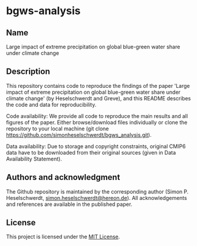 # bgws-analysis

## Name
Large impact of extreme precipitation on global blue-green water share under climate change

## Description
This repository contains code to reproduce the findings of the paper 'Large impact of extreme precipitation on global blue-green water share under climate change' (by Heselschwerdt and Greve), and this README describes the code and data for reproducibility.

Code availability: We provide all code to reproduce the main results and all figures of the paper. Either browse/download files individually or clone the repository to your local machine (git clone https://github.com/simonheselschwerdt/bgws_analysis.git). 

Data availability: Due to storage and copyright constraints, original CMIP6 data have to be downloaded from their original sources (given in Data Availability Statement).

## Authors and acknowledgment
The Github repository is maintained by the corresponding author (Simon P. Heselschwerdt, simon.heselschwerdt@hereon.de). 
All acknowledgements and references are available in the published paper.

## License
This project is licensed under the [MIT License](LICENSE).
